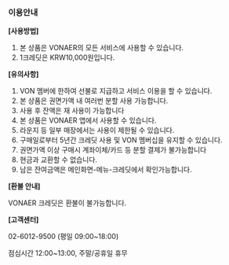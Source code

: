 ### 이용안내

**[사용방법]**

1. 본 상품은 VONAER의 모든 서비스에 사용할 수 있습니다.
2. 1크레딧은 KRW10,000원입니다.

**[유의사항]**

1. VON 멤버에 한하여 선불로 지급하고 서비스 이용을 할 수 있습니다.
2. 본 상품은 권면가액 내 여러번 분할 사용 가능합니다.
3. 사용 후 잔액은 재 사용이 가능합니다
4. 본 상품은 VONAER 앱에서 사용할 수 있습니다.
5. 라운지 등 일부 매장에서는 사용이 제한될 수 있습니다.
6. 구매일로부터 5년간 크레딧 사용 및 VON 멤버십을 유지할 수 있습니다.
7. 권면가액 이상 구매시 계좌이체/카드 등 분할 결제가 불가능합니다
8. 현금과 교환할 수 없습니다.
9. 남은 잔여금액은 메인화면-메뉴-크레딧에서 확인가능합니다.

**[환불 안내]**

VONAER 크레딧은 환불이 불가능합니다.

**[고객센터]**

02-6012-9500 (평일 09:00~18:00)

점심시간 12:00~13:00, 주말/공휴일 휴무

